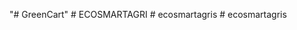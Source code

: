 "# GreenCart" 
#   E C O S M A R T A G R I  
 #   e c o s m a r t a g r i s  
 #   e c o s m a r t a g r i s  
 